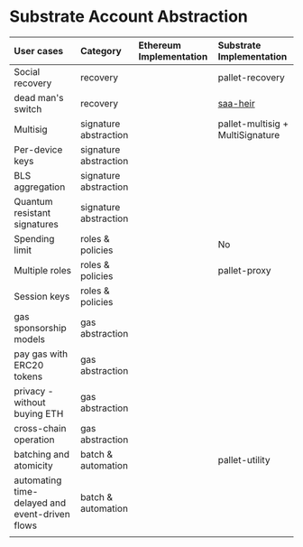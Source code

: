 # Substrate Account Abstraction

| User cases                                     | Category              | Ethereum Implementation | Substrate Implementation                                                            |
| :--------------------------------------------- | :-------------------- | :---------------------- | :---------------------------------------------------------------------------------- |
| Social recovery                                | recovery              |                         | pallet-recovery                                                                     |
| dead man's switch                              | recovery              |                         | [saa-heir](https://github.com/substrate-onestop/account-abstraction/tree/main/heir) |
| Multisig                                       | signature abstraction |                         | pallet-multisig + MultiSignature                                                    |
| Per-device keys                                | signature abstraction |                         |                                                                                     |
| BLS aggregation                                | signature abstraction |                         |                                                                                     |
| Quantum resistant signatures                   | signature abstraction |                         |                                                                                     |
| Spending limit                                 | roles & policies      |                         | No                                                                                  |
| Multiple roles                                 | roles & policies      |                         | pallet-proxy                                                                        |
| Session keys                                   | roles & policies      |                         |                                                                                     |
| gas sponsorship models                         | gas abstraction       |                         |                                                                                     |
| pay gas with ERC20 tokens                      | gas abstraction       |                         |                                                                                     |
| privacy - without buying ETH                   | gas abstraction       |                         |                                                                                     |
| cross-chain operation                          | gas abstraction       |                         |                                                                                     |
| batching and atomicity                         | batch & automation    |                         | pallet-utility                                                                      |
| automating time-delayed and event-driven flows | batch & automation    |                         |                                                                                     |
|                                                |                       |                         |                                                                                     |
